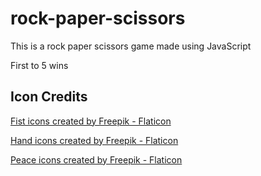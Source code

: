 # rock-paper-scissors
<p>This is a rock paper scissors game made using JavaScript</p>
<p>First to 5 wins</p>

<h2>Icon Credits</h2>
<a href="https://www.flaticon.com/free-icons/fist" title="fist icons">Fist icons created by Freepik - Flaticon</a>

<a href="https://www.flaticon.com/free-icons/hand" title="hand icons">Hand icons created by Freepik - Flaticon</a>

<a href="https://www.flaticon.com/free-icons/peace" title="peace icons">Peace icons created by Freepik - Flaticon</a>


